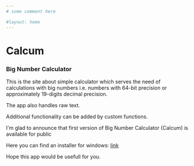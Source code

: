 ```yaml
---
# some comment here

#layout: home
---
```


# Calcum
### Big Number Calculator

This is the site about simple calculator which serves
the need of calculations with big numbers i.e. numbers with 64-bit precision
or approximately 19-digits decimal precision.

The app also handles raw text.

Additional functionality can be added by custom functions.


I'm glad to announce that first version of Big Number Calculator (Calcum) is
available for public

Here you can find an installer for windows: [link](https://github.com/mahairod/calcum/releases/tag/v0.6.4-alfa)

Hope this app would be usefull for you.

